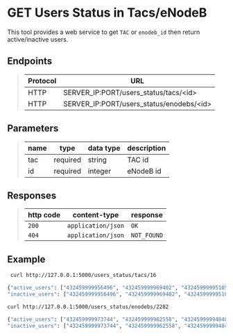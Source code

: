# GET Users Status in Tacs/eNodeB

This tool provides a web service to get `TAC` or `enodeb_id` then return active/inactive users.

## Endpoints

> | Protocol      |  URL                                         |
> |---------------|----------------------------------------------|
> | HTTP          |  SERVER_IP:PORT/users_status/tacs/\<id>      |
> | HTTP          |  SERVER_IP:PORT/users_status/enodebs/\<id>   |

## Parameters

> | name      |  type     | data type   | description  |
> |-----------|-----------|-------------|--------------|
> | tac       |  required | string      |TAC id        |
> | id        |  required | integer     |eNodeB id     |

## Responses

> | http code     | content-type         | response  |
> |---------------|----------------------|-----------|
> |`200`          | `application/json`   | `OK`      |
> |`404`          | `application/json`   |`NOT_FOUND`|

## Example

```bash
 curl http://127.0.0.1:5000/users_status/tacs/16

{"active_users": ["432459999956496", "432459999969402", "432459999951053", "432459999925646"],
"inactive_users": ["432459999956496", "432459999969402", "432459999951053", "432459999925646"]}
```

```bash
curl http://127.0.0.1:5000/users_status/enodebs/2282

{"active_users": ["432459999973744", "432459999962558", "432459999948481", "432459999922237", "432459999946060", "432459999908707", "432459999924609", "432459999946059","432459999947292"],
"inactive_users": ["432459999973744", "432459999962558", "432459999948481", "432459999922237", "432459999946060", "432459999908707",  "432459999959612"]}
```
